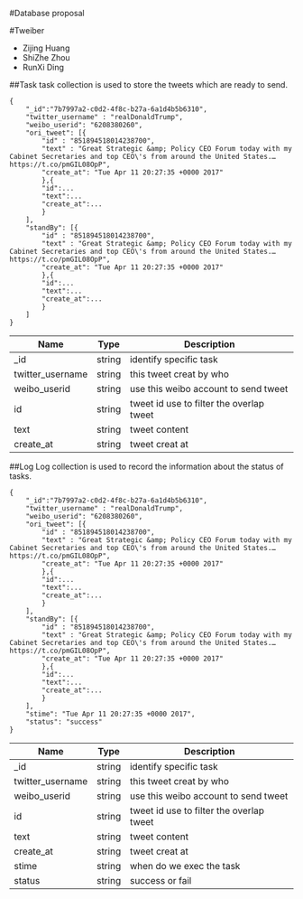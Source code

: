 #Database proposal

#Tweiber
- Zijing Huang
- ShiZhe Zhou
- RunXi Ding

##Task
task collection is used to store the tweets which are ready to send.

```
{
    "_id":"7b7997a2-c0d2-4f8c-b27a-6a1d4b5b6310",
    "twitter_username" : "realDonaldTrump",
    "weibo_userid": "6208380260",
    "ori_tweet": [{ 
    	"id" : "851894518014238700",
    	"text" : "Great Strategic &amp; Policy CEO Forum today with my Cabinet Secretaries and top CEO\'s from around the United States.… https://t.co/pmGIL08OpP",
    	"create_at": "Tue Apr 11 20:27:35 +0000 2017"
    	},{
    	"id":...
    	"text":...
    	"create_at":...
    	}
    ],
    "standBy": [{ 
    	"id" : "851894518014238700",
    	"text" : "Great Strategic &amp; Policy CEO Forum today with my Cabinet Secretaries and top CEO\'s from around the United States.… https://t.co/pmGIL08OpP",
    	"create_at": "Tue Apr 11 20:27:35 +0000 2017"
    	},{
    	"id":...
    	"text":...
    	"create_at":...
    	}
    ]
}	
```

| Name        | Type           | Description  |
| ----------- | -------------- | ------------ |
| _id  | string | identify specific task|
| twitter_username | string | this tweet creat by who |
| weibo_userid | string |use this weibo account to send tweet |
| id | string | tweet id use to filter the overlap tweet |
| text | string | tweet content |
| create_at | string | tweet creat at |


##Log
Log collection is used to record the information about the status of tasks.

```
{
    "_id":"7b7997a2-c0d2-4f8c-b27a-6a1d4b5b6310",
    "twitter_username" : "realDonaldTrump",
    "weibo_userid": "6208380260",
    "ori_tweet": [{ 
    	"id" : "851894518014238700",
    	"text" : "Great Strategic &amp; Policy CEO Forum today with my Cabinet Secretaries and top CEO\'s from around the United States.… https://t.co/pmGIL08OpP",
    	"create_at": "Tue Apr 11 20:27:35 +0000 2017"
    	},{
    	"id":...
    	"text":...
    	"create_at":...
    	}
    ],
    "standBy": [{ 
    	"id" : "851894518014238700",
    	"text" : "Great Strategic &amp; Policy CEO Forum today with my Cabinet Secretaries and top CEO\'s from around the United States.… https://t.co/pmGIL08OpP",
    	"create_at": "Tue Apr 11 20:27:35 +0000 2017"
    	},{
    	"id":...
    	"text":...
    	"create_at":...
    	}
    ],
    "stime": "Tue Apr 11 20:27:35 +0000 2017",
    "status": "success"
}	
```

| Name        | Type           | Description  |
| ----------- | -------------- | ------------ |
| _id  | string | identify specific task|
| twitter_username | string | this tweet creat by who |
| weibo_userid | string |use this weibo account to send tweet |
| id | string | tweet id use to filter the overlap tweet |
| text | string | tweet content |
| create_at | string | tweet creat at |
| stime | string | when do we exec the task |
| status | string | success or fail |

